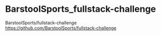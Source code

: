 # BarstoolSports_fullstack-challenge
BarstoolSports/fullstack-challenge https://github.com/BarstoolSports/fullstack-challenge
